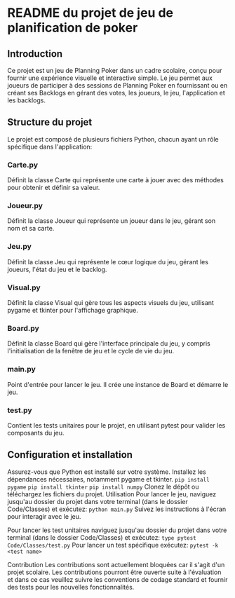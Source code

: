 # README du projet de jeu de planification de poker
## Introduction
Ce projet est un jeu de Planning Poker dans un cadre scolaire, conçu pour fournir une expérience visuelle et interactive simple.
Le jeu permet aux joueurs de participer à des sessions de Planning Poker en fournissant ou en créant ses Backlogs
en gérant des votes, les joueurs, le jeu, l'application et les backlogs.

## Structure du projet
Le projet est composé de plusieurs fichiers Python, chacun ayant un rôle spécifique dans l'application:

### Carte.py
Définit la classe Carte qui représente une carte à jouer avec des méthodes pour obtenir et définir sa valeur.

### Joueur.py
Définit la classe Joueur qui représente un joueur dans le jeu, gérant son nom et sa carte.

### Jeu.py
Définit la classe Jeu qui représente le cœur logique du jeu, gérant les joueurs, l'état du jeu et le backlog.

### Visual.py
Définit la classe Visual qui gère tous les aspects visuels du jeu, utilisant pygame et tkinter pour l'affichage graphique.

### Board.py
Définit la classe Board qui gère l'interface principale du jeu, y compris l'initialisation de la fenêtre de jeu et le cycle de vie du jeu.

### main.py
Point d'entrée pour lancer le jeu. Il crée une instance de Board et démarre le jeu.

### test.py
Contient les tests unitaires pour le projet, en utilisant pytest pour valider les composants du jeu.

## Configuration et installation
Assurez-vous que Python est installé sur votre système.
Installez les dépendances nécessaires, notamment pygame et tkinter.
`pip install pygame`
`pip install tkinter`
`pip install numpy`
Clonez le dépôt ou téléchargez les fichiers du projet.
Utilisation
Pour lancer le jeu, naviguez jusqu'au dossier du projet dans votre terminal (dans le dossier Code/Classes) et exécutez:
`python main.py`
Suivez les instructions à l'écran pour interagir avec le jeu.

Pour lancer les test unitaires naviguez jusqu'au dossier du projet dans votre terminal (dans le dossier Code/Classes) et exécutez:
`type pytest Code/Classes/test.py`
Pour lancer un test spécifique exécutez:
`pytest -k <test name>`

Contribution
Les contributions sont actuellement bloquées car il s'agit d'un projet scolaire. Les contributions pourront être ouverte suite à l'évaluation
et dans ce cas veuillez suivre les conventions de codage standard et fournir des tests pour les nouvelles fonctionnalités.
